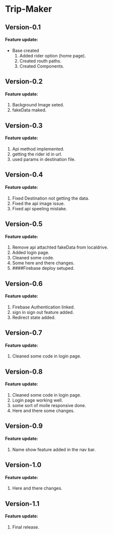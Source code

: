 # Trip-Maker

## Version-0.1

#### Feature update:

- Base created
  1.  Added rider option (home page).
  2.  Created routh paths.
  3.  Created Components.

## Version-0.2

#### Feature update:

1.  Background Image seted.
2.  fakeData maked.

## Version-0.3

#### Feature update:

1.  Api method implemented.
2.  getting the rider id in url.
3.  used params in destination file.

## Version-0.4

#### Feature update:

1.  Fixed Destination not getting the data.
2.  Fixed the api image issue.
3.  Fixed api speeling mistake.

## Version-0.5

#### Feature update:

1.  Remove api attachted fakeData from localdrive.
2.  Added login page.
3.  Cleaned some code.
4.  Some here and there changes.
5.  ####Firebase deploy setuped.

## Version-0.6

#### Feature update:

1.  Firebase Authentication linked.
2.  sign in sign out feature added.
3.  Redirect state added.

## Version-0.7

#### Feature update:

1. Cleaned some code in login page.

## Version-0.8

#### Feature update:

1. Cleaned some code in login page.
2. Login page working well.
3. some sort of moile responsive done.
4. Here and there some changes.

## Version-0.9

#### Feature update:

1. Name show feature added in the nav bar.

## Version-1.0

#### Feature update:

1. Here and there changes.

## Version-1.1

#### Feature update:

1. Final release.
